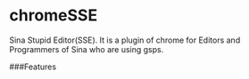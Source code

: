 chromeSSE
=========

Sina Stupid Editor(SSE). It is a plugin of chrome for Editors and Programmers of Sina who are using gsps.

###Features


